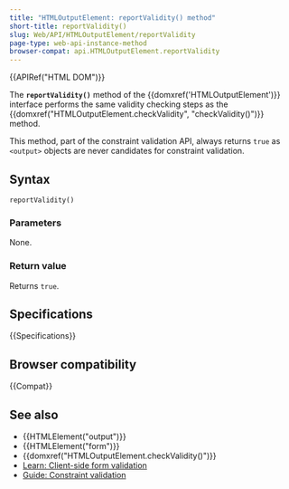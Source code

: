 ```yaml
---
title: "HTMLOutputElement: reportValidity() method"
short-title: reportValidity()
slug: Web/API/HTMLOutputElement/reportValidity
page-type: web-api-instance-method
browser-compat: api.HTMLOutputElement.reportValidity
---
```


{{APIRef("HTML DOM")}}

The **`reportValidity()`** method of the {{domxref('HTMLOutputElement')}} interface performs the same validity checking steps as the {{domxref("HTMLOutputElement.checkValidity", "checkValidity()")}} method.

This method, part of the constraint validation API, always returns `true` as `<output>` objects are never candidates for constraint validation.

## Syntax

```js-nolint
reportValidity()
```

### Parameters

None.

### Return value

Returns `true`.

## Specifications

{{Specifications}}

## Browser compatibility

{{Compat}}

## See also

- {{HTMLElement("output")}}
- {{HTMLElement("form")}}
- {{domxref("HTMLOutputElement.checkValidity()")}}
- [Learn: Client-side form validation](/en-US/docs/Learn/Forms/Form_validation)
- [Guide: Constraint validation](/en-US/docs/Web/HTML/Constraint_validation)
